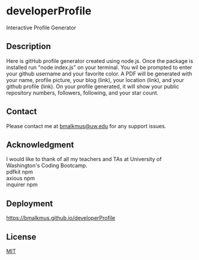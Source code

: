 # developerProfile
Interactive Profile Generator
## Description
Here is gitHub profile generator created using node.js. Once the package is installed run "node index.js" on your terminal. You wil be prompted to enter your github username and your favorite color. A PDF will be generated with your name, profile picture, your blog (link), your location (link), and your github profile (link). On your profile generated, it will show your public repository numbers, followers, following, and your star count.

## Contact
Please contact me at bmalkmus@uw.edu for any support issues.
## Acknowledgment
I would like to thank of all my teachers and TAs at University of Washington's Coding Bootcamp. <br>
pdfkit npm <br>
axious npm <br>
inquirer npm <br>

## Deployment
https://bmalkmus.github.io/developerProfile

## License
[MIT](https://choosealicense.com/licenses/mit/)

